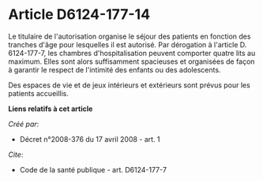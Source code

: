 # Article D6124-177-14

Le titulaire de l'autorisation organise le séjour des patients en fonction des tranches d'âge pour lesquelles il est
autorisé. Par dérogation à l'article D. 6124-177-7, les chambres d'hospitalisation peuvent comporter quatre lits au maximum.
Elles sont alors suffisamment spacieuses et organisées de façon à garantir le respect de l'intimité des enfants ou des
adolescents. 

Des espaces de vie et de jeux intérieurs et extérieurs sont prévus pour les patients accueillis.

**Liens relatifs à cet article**

_Créé par_:

  - Décret n°2008-376 du 17 avril 2008 - art. 1

_Cite_:

  - Code de la santé publique - art. D6124-177-7
